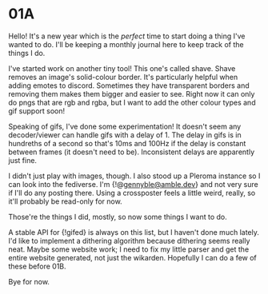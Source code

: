 # 01A

Hello! It's a new year which is the *perfect* time to start doing a thing I've wanted to do. I'll be keeping a monthly journal here to keep track of the things I do.

I've started work on another tiny tool! This one's called shave. Shave removes an image's solid-colour border. It's particularly helpful when adding emotes to discord. Sometimes they have transparent borders and removing them makes them bigger and easier to see. Right now it can only do pngs that are rgb and rgba, but I want to add the other colour types and gif support soon!

Speaking of gifs, I've done some experimentation! It doesn't seem any decoder/viewer can handle gifs with a delay of 1. The delay in gifs is in hundreths of a second so that's 10ms and 100Hz if the delay is constant between frames (it doesn't need to be). Inconsistent delays are apparently just fine.

I didn't just play with images, though. I also stood up a Pleroma instance so I can look into the fediverse. I'm {!@gennyble@amble.dev} and not very sure if I'll do any posting there. Using a crossposter feels a little weird, really, so it'll probably be read-only for now.

[@gennyble@amble.dev]: https://amble.quest/gennyble

Those're the things I did, mostly, so now some things I want to do.

A stable API for {!gifed} is always on this list, but I haven't done much lately. I'd like to implement a dithering algorithm because dithering seems really neat. Maybe some website work; I need to fix my little parser and get the entire website generated, not just the wikarden. Hopefully I can do a few of these before 01B.

[gifed]: https://github.com/gennyble/gifed

Bye for now.
